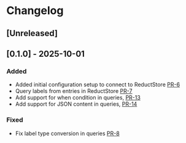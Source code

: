 # Changelog

## [Unreleased]

## [0.1.0] - 2025-10-01

### Added

- Added initial configuration setup to connect to ReductStore [PR-6](https://github.com/reductstore/reduct-grafana/pull/6)
- Query labels from entries in ReductStore [PR-7](https://github.com/reductstore/reduct-grafana/pull/7)
- Add support for when condition in queries, [PR-13](https://github.com/reductstore/reduct-grafana/pull/13)
- Add support for JSON content in queries, [PR-14](https://github.com/reductstore/reduct-grafana/pull/14)

### Fixed

- Fix label type conversion in queries [PR-8](https://github.com/reductstore/reduct-grafana/pull/8)
